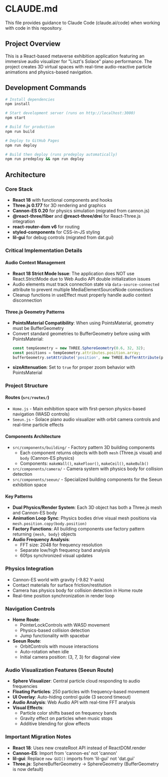 # CLAUDE.md

This file provides guidance to Claude Code (claude.ai/code) when working with code in this repository.

## Project Overview

This is a React-based metaverse exhibition application featuring an immersive audio visualizer for "Liszt's Solace" piano performance. The project creates 3D virtual spaces with real-time audio-reactive particle animations and physics-based navigation.

## Development Commands

```bash
# Install dependencies
npm install

# Start development server (runs on http://localhost:3000)
npm start

# Build for production
npm run build

# Deploy to GitHub Pages
npm run deploy

# Build then deploy (runs predeploy automatically)
npm run predeploy && npm run deploy
```

## Architecture

### Core Stack
- **React 18** with functional components and hooks
- **Three.js 0.177** for 3D rendering and graphics
- **Cannon-ES 0.20** for physics simulation (migrated from cannon.js)
- **@react-three/fiber** and **@react-three/drei** for React-Three.js integration
- **react-router-dom v6** for routing
- **styled-components** for CSS-in-JS styling
- **lil-gui** for debug controls (migrated from dat.gui)

### Critical Implementation Details

#### Audio Context Management
- **React 18 Strict Mode Issue**: The application does NOT use React.StrictMode due to Web Audio API double initialization issues
- Audio elements must track connection state via `data-source-connected` attribute to prevent multiple MediaElementSourceNode connections
- Cleanup functions in useEffect must properly handle audio context disconnection

#### Three.js Geometry Patterns
- **PointsMaterial Compatibility**: When using PointsMaterial, geometry must be BufferGeometry
- Convert standard geometries to BufferGeometry before using with PointsMaterial:
  ```javascript
  const tempGeometry = new THREE.SphereGeometry(0.6, 32, 32);
  const positions = tempGeometry.attributes.position.array;
  bufferGeometry.setAttribute('position', new THREE.BufferAttribute(positions, 3));
  ```
- **sizeAttenuation**: Set to `true` for proper zoom behavior with PointsMaterial

### Project Structure

#### Routes (`src/routes/`)
- `Home.js` - Main exhibition space with first-person physics-based navigation (WASD controls)
- `Seeun.js` - Solace piano audio visualizer with orbit camera controls and real-time particle effects

#### Components Architecture
- `src/components/building/` - Factory pattern 3D building components
  - Each component returns objects with both `mesh` (Three.js visual) and `body` (Cannon-ES physics)
  - Components: `makeWall()`, `makeFloor()`, `makeCeil()`, `makeBulb()`
- `src/components/camera/` - Camera system with physics body for collision detection
- `src/components/seeun/` - Specialized building components for the Seeun exhibition space

#### Key Patterns
- **Dual Physics/Render System**: Each 3D object has both a Three.js mesh and Cannon-ES body
- **Animation Loop Sync**: Physics bodies drive visual mesh positions via `mesh.position.copy(body.position)`
- **Factory Functions**: All building components use factory pattern returning `{mesh, body}` objects
- **Audio Frequency Analysis**: 
  - FFT size: 2048 for frequency resolution
  - Separate low/high frequency band analysis
  - 60fps synchronized visual updates

### Physics Integration
- Cannon-ES world with gravity (-9.82 Y-axis)
- Contact materials for surface friction/restitution
- Camera has physics body for collision detection in Home route
- Real-time position synchronization in render loop

### Navigation Controls
- **Home Route**: 
  - PointerLockControls with WASD movement
  - Physics-based collision detection
  - Jump functionality with spacebar
- **Seeun Route**: 
  - OrbitControls with mouse interactions
  - Auto-rotation when idle
  - Initial camera position: (3, 7, 3) for diagonal view

### Audio Visualization Features (Seeun Route)
- **Sphere Visualizer**: Central particle cloud responding to audio frequencies
- **Floating Particles**: 250 particles with frequency-based movement
- **UI Overlay**: Auto-hiding control guide (3 second timeout)
- **Audio Analysis**: Web Audio API with real-time FFT analysis
- **Visual Effects**: 
  - Particle color shifts based on frequency bands
  - Gravity effect on particles when music stops
  - Additive blending for glow effects

### Important Migration Notes
- **React 18**: Uses new createRoot API instead of ReactDOM.render
- **Cannon-ES**: Import from 'cannon-es' not 'cannon'
- **lil-gui**: Replace `new GUI()` imports from 'lil-gui' not 'dat.gui'
- **Three.js**: SphereBufferGeometry → SphereGeometry (BufferGeometry is now default)